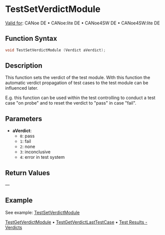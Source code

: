 # TestSetVerdictModule

[Valid for](../../../Shared/FeatureAvailability.md):  CANoe DE • CANoe:lite DE • CANoe4SW DE • CANoe4SW:lite DE

## Function Syntax

```c
void TestSetVerdictModule (Verdict aVerdict);
```

## Description

This function sets the verdict of the test module. With this function the automatic verdict propagation of test cases to the test module can be influenced later.

E.g. this function can be used within the test controlling to conduct a test case "on probe" and to reset the verdict to "pass" in case "fail".

## Parameters

- **aVerdict**:
  - `0`: pass
  - `1`: fail
  - `2`: none
  - `3`: inconclusive
  - `4`: error in test system

## Return Values

—

## Example

See example: [TestSetVerdictModule](CAPLfunctionsTFSExampleTestSetVerdictModule.md)

[TestGetVerdictModule](CAPLfunctionTestGetVerdictModule.md) • [TestGetVerdictLastTestCase](CAPLfunctionTestGetVerdictLastTestCase.md) • [Test Results - Verdicts](../../../CANoeCANalyzer/Test/TestVerdicts.md)
